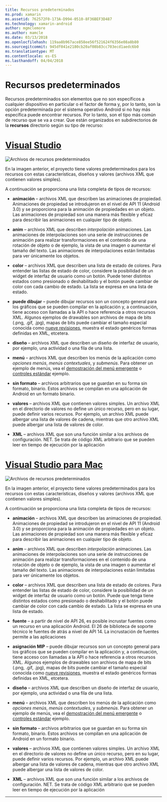 ```yaml
---
title: Recursos predeterminados
ms.prod: xamarin
ms.assetid: 762572F0-173A-D994-0510-8F36BEF3D487
ms.technology: xamarin-android
author: mgmclemore
ms.author: mamcle
ms.date: 03/13/2018
ms.openlocfilehash: 119aa8b967ace858ee56f521624f6356e08a8b80
ms.sourcegitcommit: 945df041e2180cb20af08b83cc703ecd1aedc6b0
ms.translationtype: MT
ms.contentlocale: es-ES
ms.lasthandoff: 04/04/2018
---
```

# <a name="default-resources"></a>Recursos predeterminados

Recursos predeterminados son elementos que no son específicos a cualquier dispositivo en particular o el factor de forma y, por lo tanto, son la opción predeterminada por el sistema operativo Android si no hay más específica puede encontrar recursos. Por lo tanto, son el tipo más común de recurso que se va a crear. Que están organizados en subdirectorios de la **recursos** directorio según su tipo de recurso:

# <a name="visual-studiotabvswin"></a>[Visual Studio](#tab/vswin)

![Archivos de recursos predeterminados](default-resources-images/01-resource-files-vs.png)

En la imagen anterior, el proyecto tiene valores predeterminados para los recursos con estas características, diseños y valores (archivos XML que contienen valores simples).

A continuación se proporciona una lista completa de tipos de recursos:

-  **animación** &ndash; archivos XML que describen las animaciones de propiedad.
   Animaciones de propiedad se introdujeron en el nivel de API 11 (Android 3.0) y se proporciona para la animación de propiedades en un objeto. Las animaciones de propiedad son una manera más flexible y eficaz para describir las animaciones en cualquier tipo de objeto.

-  **anim** &ndash; archivos XML que describen *interpolación* animaciones. Las animaciones de interpolaciones son una serie de instrucciones de animación para realizar transformaciones en el contenido de una rotación de objeto o de ejemplo, la vista de una imagen o aumentar el tamaño del texto. Las animaciones de interpolaciones están limitadas para ver únicamente los objetos.

-  **color** &ndash; archivos XML que describen una lista de estado de colores. Para entender las listas de estado de color, considere la posibilidad de un widget de interfaz de usuario como un botón.
   Puede tener distintos estados como presionado o deshabilitado y el botón puede cambiar de color con cada cambio de estado. La lista se expresa en una lista de estado.

-  **puede dibujar** &ndash; puede dibujar recursos son un concepto general para los gráficos que se pueden compilar en la aplicación y, a continuación, tiene acceso con llamadas a la API o hace referencia a otros recursos XML.
   Algunos ejemplos de drawables son archivos de mapa de bits (.png, .gif, .jpg), mapas de bits puede cambiar el tamaño especial conocida como [nueve revisiones](https://developer.android.com/guide/topics/graphics/2d-graphics.html#nine-patch), muestra el estado genéricos formas definidas en XML, etcetera.
 
-  **diseño** &ndash; archivos XML que describen un diseño de interfaz de usuario, por ejemplo, una actividad o una fila de una lista.

-  **menú** &ndash; archivos XML que describen los menús de la aplicación como *opciones menús*, *menús contextuales*, y *submenús*. Para obtener un ejemplo de menús, vea el [demostración del menú emergente](https://developer.xamarin.com/samples/monodroid/PopupMenuDemo/) o [controles estándar](https://developer.xamarin.com/samples/mobile/StandardControls/) ejemplo.

-  **sin formato** &ndash; archivos arbitrarios que se guardan en su forma sin formato, binario. Estos archivos se compilan en una aplicación de Android en un formato binario.

-  **valores** &ndash; archivos XML que contienen valores simples. Un archivo XML en el directorio de valores no define un único recurso, pero en su lugar, puede definir varios recursos. Por ejemplo, un archivo XML puede albergar una lista de valores de cadena, mientras que otro archivo XML puede albergar una lista de valores de color.

-  **XML** &ndash; archivos XML que son una función similar a los archivos de configuración. NET. Se trata de código XML arbitrario que se pueden leer en tiempo de ejecución por la aplicación


# <a name="visual-studio-for-mactabvsmac"></a>[Visual Studio para Mac](#tab/vsmac)

![Archivos de recursos predeterminados](default-resources-images/01-resource-files-xs.png)

En la imagen anterior, el proyecto tiene valores predeterminados para los recursos con estas características, diseños y valores (archivos XML que contienen valores simples).

A continuación se proporciona una lista completa de tipos de recursos:

-  **animación** &ndash; archivos XML que describen las animaciones de propiedad.
   Animaciones de propiedad se introdujeron en el nivel de API 11 (Android 3.0) y se proporciona para la animación de propiedades en un objeto. Las animaciones de propiedad son una manera más flexible y eficaz para describir las animaciones en cualquier tipo de objeto.

-  **anim** &ndash; archivos XML que describen *interpolación* animaciones. Las animaciones de interpolaciones son una serie de instrucciones de animación para realizar transformaciones en el contenido de una rotación de objeto o de ejemplo, la vista de una imagen o aumentar el tamaño del texto. Las animaciones de interpolaciones están limitadas para ver únicamente los objetos.

-  **color** &ndash; archivos XML que describen una lista de estado de colores. Para entender las listas de estado de color, considere la posibilidad de un widget de interfaz de usuario como un botón.
   Puede que tenga tiene distintos estados como presionado o deshabilitado y el botón puede cambiar de color con cada cambio de estado. La lista se expresa en una lista de estado.

-  **fuente** &ndash; a partir de nivel de API 26, es posible incrustar fuentes como un recurso en una aplicación Android. El 26 de biblioteca de soporte técnico le fuentes de atrás a nivel de API 14. La incrustación de fuentes permite a las aplicaciones

-  **asignación MIP** &ndash; puede dibujar recursos son un concepto general para los gráficos que se pueden compilar en la aplicación y, a continuación, tiene acceso con llamadas a la API o hace referencia a otros recursos XML.
   Algunos ejemplos de drawables son archivos de mapa de bits (.png, .gif, .jpg), mapas de bits puede cambiar el tamaño especial conocida como [nueve revisiones](https://developer.android.com/guide/topics/graphics/2d-graphics.html#nine-patch), muestra el estado genéricos formas definidas en XML, etcetera.

-  **diseño** &ndash; archivos XML que describen un diseño de interfaz de usuario, por ejemplo, una actividad o una fila de una lista.

-  **menú** &ndash; archivos XML que describen los menús de la aplicación como *opciones menús*, *menús contextuales*, y *submenús*. Para obtener un ejemplo de menús, vea el [demostración del menú emergente](https://developer.xamarin.com/samples/monodroid/PopupMenuDemo/) o [controles estándar](https://developer.xamarin.com/samples/mobile/StandardControls/) ejemplo.

-  **sin formato** &ndash; archivos arbitrarios que se guardan en su forma sin formato, binario. Estos archivos se compilan en una aplicación de Android en un formato binario.

-  **valores** &ndash; archivos XML que contienen valores simples. Un archivo XML en el directorio de valores no define un único recurso, pero en su lugar, puede definir varios recursos. Por ejemplo, un archivo XML puede albergar una lista de valores de cadena, mientras que otro archivo XML puede albergar una lista de valores de color.

-  **XML** &ndash; archivos XML que son una función similar a los archivos de configuración. NET. Se trata de código XML arbitrario que se pueden leer en tiempo de ejecución por la aplicación

-----
